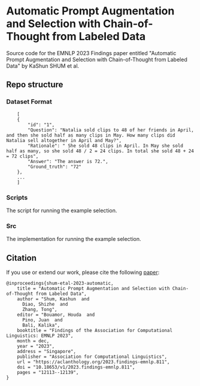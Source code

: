 # Automatic Prompt Augmentation and Selection with Chain-of-Thought from Labeled Data
Source code for the EMNLP 2023 Findings paper entitled "Automatic Prompt Augmentation and Selection with Chain-of-Thought from Labeled Data" by KaShun SHUM et al.

## Repo structure
### Dataset Format
```
    [
    {
        "id": "1",
        "Question": "Natalia sold clips to 48 of her friends in April, and then she sold half as many clips in May. How many clips did Natalia sell altogether in April and May?",
        "Rationale": " She sold 48 clips in April. In May she sold half as many, so she sold 48 / 2 = 24 clips. In total she sold 48 + 24 = 72 clips",
        "Answer": "The answer is 72.",
        "Ground_truth": "72"
    },
    ...
    ]
```
### Scripts
The script for running the example selection.

### Src
The implementation for running the example selection.



## Citation

If you use or extend our work, please cite the following [paper](https://aclanthology.org/2023.findings-emnlp.811/):
```
@inproceedings{shum-etal-2023-automatic,
    title = "Automatic Prompt Augmentation and Selection with Chain-of-Thought from Labeled Data",
    author = "Shum, Kashun  and
      Diao, Shizhe  and
      Zhang, Tong",
    editor = "Bouamor, Houda  and
      Pino, Juan  and
      Bali, Kalika",
    booktitle = "Findings of the Association for Computational Linguistics: EMNLP 2023",
    month = dec,
    year = "2023",
    address = "Singapore",
    publisher = "Association for Computational Linguistics",
    url = "https://aclanthology.org/2023.findings-emnlp.811",
    doi = "10.18653/v1/2023.findings-emnlp.811",
    pages = "12113--12139",
}
```